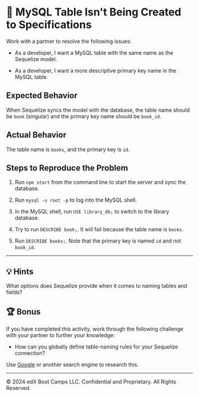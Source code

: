 # 🐛 MySQL Table Isn't Being Created to Specifications

Work with a partner to resolve the following issues:

* As a developer, I want a MySQL table with the same name as the Sequelize model.

* As a developer, I want a more descriptive primary key name in the MySQL table.

## Expected Behavior

When Sequelize syncs the model with the database, the table name should be `book` (singular) and the primary key name should be `book_id`.

## Actual Behavior

The table name is `books`, and the primary key is `id`.

## Steps to Reproduce the Problem

1. Run `npm start` from the command line to start the server and sync the database.

2. Run `mysql -u root -p` to log into the MySQL shell.

3. In the MySQL shell, run `USE library_db;` to switch to the library database.

4. Try to run `DESCRIBE book;`. It will fail because the table name is `books`.

5. Run `DESCRIBE books;`. Note that the primary key is named `id` and not `book_id`.

---

## 💡 Hints

What options does Sequelize provide when it comes to naming tables and fields?

## 🏆 Bonus

If you have completed this activity, work through the following challenge with your partner to further your knowledge:

* How can you globally define table-naming rules for your Sequelize connection?

Use [Google](https://www.google.com) or another search engine to research this.

---
© 2024 edX Boot Camps LLC. Confidential and Proprietary. All Rights Reserved.
